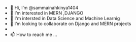 - 👋 Hi, I’m @sammainahkinya1404
- 👀 I’m interested in MERN ,DJANGO  
- 🌱 I'm intersted in  Data Science and Machine Learnig
- 💞️ I’m looking to collaborate on Django and MERN projects
-
- 📫 How to reach me ...

<!---
sammainahkinya1404/sammainahkinya1404 is a ✨ special ✨ repository because its `README.md` (this file) appears on your GitHub profile.
You can click the Preview link to take a look at your changes.
--->
